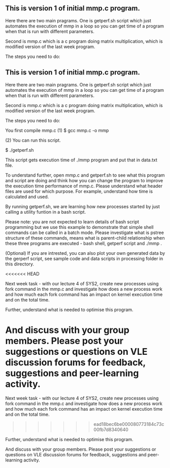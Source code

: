 ## This is version 1 of initial mmp.c program.  

Here there are two main pragrams. One is getperf.sh script which just automates the execution of mmp in a loop so you can get time of a program when that is run with different parameters.

Second is mmp.c which is a c program doing matrix multiplication, which is modified version of the last week program.

The steps you need to do:

## This is version 1 of initial mmp.c program.  

Here there are two main pragrams. One is getperf.sh script which just automates the execution of mmp in a loop so you can get time of a program when that is run with different parameters.

Second is mmp.c which is a c program doing matrix multiplication, which is modified version of the last week program.

The steps you need to do:

You first compile mmp.c 
(1) $ gcc mmp.c -o mmp

(2) You can run this script.

$ ./getperf.sh 

This script gets execution time of ./mmp program and put that in data.txt file. 


To understand further, open mmp.c and getperf.sh to see what this program and script are doing and think how you can change the program to improve the execution time performance of mmp.c. Please understand what header files are used for which purpose. For example, understand how time is calculated and used. 

By running getperf.sh, we are learning how new processes started by just calling a utility funtion in a bash script.

Please note: you are not expected to learn details of bash script programming but we use this example to demonstrate that simple shell commands can be called in a batch mode. Please investigate what is pstree structure of these commands, means what is parent-child relationship when these three programs are executed -  bash shell, getperf script and ./mmp <arg>.


(Optional) If you are intrested, you can also plot your own generated data by the gerperf script, see sample code and data scripts in processing folder in this directory.

<<<<<<< HEAD

Next week task -  with our lecture 4 of SYS2, create new processes using fork command in the mmp.c and investigate how does a new process work and how much each fork command has an impact on kernel execution time and  on the total time.

Further, understand what is needed to optimise this program.

And discuss with your group members. Please post your suggestions or questions on VLE discussion forums for feedback, suggestions and peer-learning activity.
=======

Next week task -  with our lecture 4 of SYS2, create new processes using fork command in the mmp.c and investigate how does a new process work and how much each fork command has an impact on kernel execution time and  on the total time.
>>>>>>> ead18bec6be000080773184c73c00fb7d8340640

Further, understand what is needed to optimise this program.

And discuss with your group members. Please post your suggestions or questions on VLE discussion forums for feedback, suggestions and peer-learning activity.




